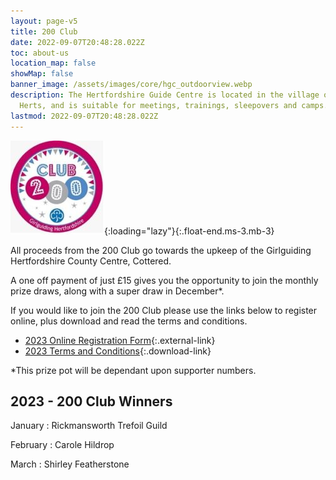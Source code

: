 ```yaml
---
layout: page-v5
title: 200 Club
date: 2022-09-07T20:48:28.022Z
toc: about-us
location_map: false
showMap: false
banner_image: /assets/images/core/hgc_outdoorview.webp
description: The Hertfordshire Guide Centre is located in the village of Cottered in North
  Herts, and is suitable for meetings, trainings, sleepovers and camps.
lastmod: 2022-09-07T20:48:28.022Z
---
```

![200 club logo](/wp-content/uploads/2020/12/200-Club-Logo-150x150.jpg){:loading="lazy"}{:.float-end.ms-3.mb-3}

All proceeds from the 200 Club go towards the upkeep of the Girlguiding Hertfordshire County Centre, Cottered.

A one off payment of just £15 gives you the opportunity to join the monthly prize draws, along with a super draw in December*.

If you would like to join the 200 Club please use the links below to register online, plus download and read the terms and conditions.
​
- [2023 Online Registration Form](https://forms.office.com/Pages/ResponsePage.aspx?id=3yob_CzTykeMNWNnWM6OwYCE4GYtXJ9Ogtjv7oAM_iJUREpYRDhXREFSRVJWU0RPREhSWlhLUFNZUC4u){:.external-link}
- [2023 Terms and Conditions](/assets/docs/2023/200-club-2023_t_cs.pdf){:.download-link}

*This prize pot will be dependant upon supporter numbers.

## 2023 - 200 Club Winners

January
: Rickmansworth Trefoil Guild

February
: Carole Hildrop

March
: Shirley Featherstone
